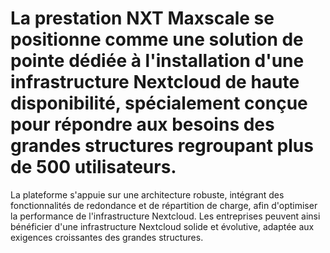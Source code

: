 # La prestation NXT Maxscale se positionne comme une solution de pointe dédiée à l'installation d'une infrastructure Nextcloud de haute disponibilité, spécialement conçue pour répondre aux besoins des grandes structures regroupant plus de 500 utilisateurs.
La plateforme s'appuie sur une architecture robuste, intégrant des fonctionnalités de redondance et de répartition de charge, afin d'optimiser la performance de l'infrastructure Nextcloud. Les entreprises peuvent ainsi bénéficier d'une infrastructure Nextcloud solide et évolutive, adaptée aux exigences croissantes des grandes structures.
